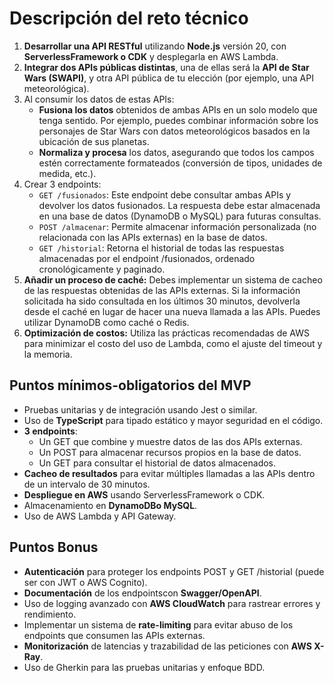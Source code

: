 # Descripción del reto técnico
1. **Desarrollar una API RESTful** utilizando **Node.js** versión 20, con **ServerlessFramework o CDK** y desplegarla en AWS Lambda.
2. **Integrar dos APIs públicas distintas**, una de ellas será la **API de Star Wars (SWAPI)**, y otra API pública de tu elección (por ejemplo, una API meteorológica).
3. Al consumir los datos de estas APIs:
    - **Fusiona los datos** obtenidos de ambas APIs en un solo modelo que tenga sentido. Por ejemplo, puedes combinar información sobre los personajes de Star Wars con datos meteorológicos basados en la ubicación de sus planetas.
    - **Normaliza y procesa** los datos, asegurando que todos los campos estén correctamente formateados (conversión de tipos, unidades de medida, etc.).
4. Crear 3 endpoints:
    - `GET /fusionados`: Este endpoint debe consultar ambas APIs y devolver los datos fusionados. La respuesta debe estar 
    almacenada en una base de datos (DynamoDB o MySQL) para futuras consultas.
    - `POST /almacenar`: Permite almacenar información personalizada (no relacionada con las APIs externas) en la base de datos.
    - `GET /historial`: Retorna el historial de todas las respuestas almacenadas por el endpoint /fusionados, ordenado 
    cronológicamente y paginado.
5. **Añadir un proceso de caché:** Debes implementar un sistema de cacheo de las respuestas obtenidas de las APIs externas. Si la información solicitada ha sido consultada en los últimos 30 minutos, devolverla desde el caché en lugar de hacer una nueva llamada 
a las APIs. Puedes utilizar DynamoDB como caché o Redis.
6. **Optimización de costos:** Utiliza las prácticas recomendadas de AWS para minimizar el costo del uso de Lambda, como el ajuste del timeout y la memoria.

## Puntos mínimos-obligatorios del MVP
 - Pruebas unitarias y de integración usando Jest o similar.
 - Uso de **TypeScript** para tipado estático y mayor seguridad en el código.
 - **3 endpoints**:
    - Un GET que combine y muestre datos de las dos APIs externas.
    - Un POST para almacenar recursos propios en la base de datos.
    - Un GET para consultar el historial de datos almacenados.
 - **Cacheo de resultados** para evitar múltiples llamadas a las APIs dentro de un intervalo de 30 minutos.
 - **Despliegue en AWS** usando ServerlessFramework o CDK.
 - Almacenamiento en **DynamoDBo MySQL**.
 - Uso de AWS Lambda y API Gateway.

 ## Puntos Bonus
- **Autenticación** para proteger los endpoints POST y GET /historial (puede ser con JWT o AWS 
Cognito).
- **Documentación** de los endpointscon **Swagger/OpenAPI**.
- Uso de logging avanzado con **AWS CloudWatch** para rastrear errores y rendimiento.
- Implementar un sistema de **rate-limiting** para evitar abuso de los endpoints que consumen las 
APIs externas.
- **Monitorización** de latencias y trazabilidad de las peticiones con **AWS X-Ray**.
- Uso de Gherkin para las pruebas unitarias y enfoque BDD.
